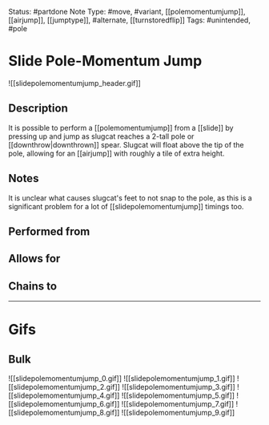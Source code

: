 Status: #partdone 
Note Type: #move, #variant, [[polemomentumjump]], [[airjump]], [[jumptype]], #alternate, [[turnstoredflip]]
Tags: #unintended, #pole 

# Slide Pole-Momentum Jump
![[slidepolemomentumjump_header.gif]]
## Description
It is possible to perform a [[polemomentumjump]] from a [[slide]] by pressing up and jump as slugcat reaches a 2-tall pole or [[downthrow|downthrown]] spear. Slugcat will float above the tip of the pole, allowing for an [[airjump]] with roughly a tile of extra height.

## Notes
It is unclear what causes slugcat's feet to not snap to the pole, as this is a significant problem for a lot of [[slidepolemomentumjump]] timings too.

## Performed from


## Allows for


## Chains to


___
# Gifs
## Bulk
![[slidepolemomentumjump_0.gif]]
![[slidepolemomentumjump_1.gif]]
![[slidepolemomentumjump_2.gif]]
![[slidepolemomentumjump_3.gif]]
![[slidepolemomentumjump_4.gif]]
![[slidepolemomentumjump_5.gif]]
![[slidepolemomentumjump_6.gif]]
![[slidepolemomentumjump_7.gif]]
![[slidepolemomentumjump_8.gif]]
![[slidepolemomentumjump_9.gif]]